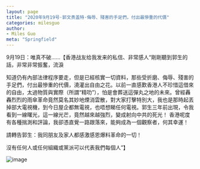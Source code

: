 ```yaml
---
layout: page
title: "2020年9月19号·郭文贵盖特·侮辱、殘害的手足們，付出最慘重的代價"
categories: milesguo
author:
- Miles Guo
meta: "Springfield"
---
```


9月19日：唯真不破……【香港战友给我发来的私信、非常感人“剛剛聽到郭生的話，非常非常振奮，流淚

知道仍有內部法律程序要走，但是已經核實一切資料，那些受折磨、侮辱、殘害的手足們，付出最慘重的代價，澆灌出自由之花。以前一直感歎香港人不珍惜這借來的自由，太過物質與實際（所謂“精叻”），怕是會葬送這彈丸之地的未來。曾經轟轟烈烈的雨傘革命竟然莫名其妙地煙消雲散，對大家打擊特別大，我也是那時起丟掉部大電視機，到今日屋企都無電視，也唔想睇任何電視。郭生三年前出現，令我看到一線曙光，這一線光芒，竟然越來越強烈，變成射向中共的死光！ 香港呢度有各種揣測和評論，我卻憑直覺一路跟落來，能夠成為一個觀察者，何其幸運！

請轉告郭生：我同朋友及家人都感激感恩爆料革命的一切！

沒有任何人或任何組織或黨派可以代表我們每個人”】 

![image](../../../../image/milesguo/2020_09_20_Miles_Guo_Getter_7.png)
